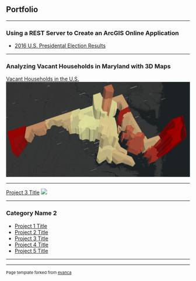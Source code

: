 ## Portfolio

---

### Using a REST Server to Create an ArcGIS Online Application

- [2016 U.S. Presidental Election Results](US_Elections/Presidential/2016/index.html)


---
### Analyzing Vacant Households in Maryland with 3D Maps
[Vacant Households in the U.S.](/Vacant_Houses_Project/index.html)
<img src= "Vacant_Houses_Project/Images/3D_Vacant_House_Map.PNG"/>

---
[Project 3 Title](http://example.com/)
<img src="images/dummy_thumbnail.jpg?raw=true"/>

---

### Category Name 2

- [Project 1 Title](http://example.com/)
- [Project 2 Title](http://example.com/)
- [Project 3 Title](http://example.com/)
- [Project 4 Title](http://example.com/)
- [Project 5 Title](http://example.com/)

---




---
<p style="font-size:11px">Page template forked from <a href="https://github.com/evanca/quick-portfolio">evanca</a></p>
<!-- Remove above link if you don't want to attibute -->
